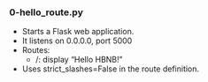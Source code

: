 ### 0-hello_route.py
- Starts a Flask web application.
- It listens on 0.0.0.0, port 5000
- Routes:
	- /: display “Hello HBNB!”
- Uses strict_slashes=False in the route definition.
